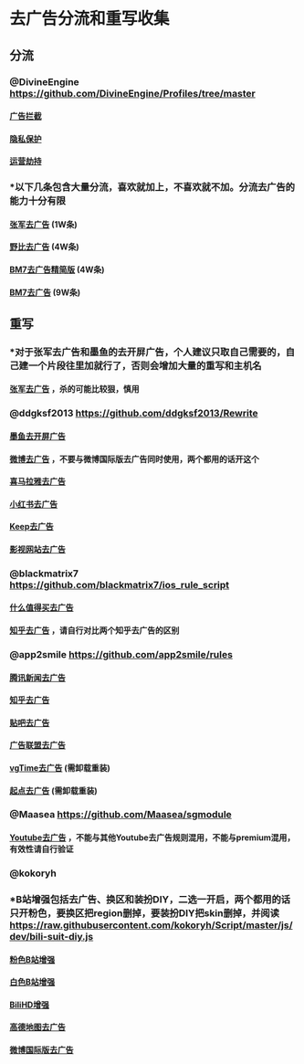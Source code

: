 # 去广告分流和重写收集
## 分流
### @DivineEngine https://github.com/DivineEngine/Profiles/tree/master
#### [广告拦截](https://api.boxjs.app/quanx/add-resource?remote-resource={"filter_remote":"https%3A%2F%2Fraw.githubusercontent.com%2FDivineEngine%2FProfiles%2Fmaster%2FSurge%2FRuleset%2FGuard%2FAdvertising.list%2C%20tag%3D%E5%B9%BF%E5%91%8A%E6%8B%A6%E6%88%AA%2C%20force-policy%3Dreject%2C%20update-interval%3D172800%2C%20opt-parser%3Dtrue%2C%20enabled%3Dtrue"})
#### [隐私保护](https://api.boxjs.app/quanx/add-resource?remote-resource={"filter_remote":"https%3A%2F%2Fraw.githubusercontent.com%2FDivineEngine%2FProfiles%2Fmaster%2FSurge%2FRuleset%2FGuard%2FPrivacy.list%2C%20tag%3D%E9%9A%90%E7%A7%81%E4%BF%9D%E6%8A%A4%2C%20force-policy%3Dreject%2C%20update-interval%3D172800%2C%20opt-parser%3Dtrue%2C%20enabled%3Dtrue"})
#### [运营劫持](https://api.boxjs.app/quanx/add-resource?remote-resource={"filter_remote":"https%3A%2F%2Fraw.githubusercontent.com%2FDivineEngine%2FProfiles%2Fmaster%2FSurge%2FRuleset%2FGuard%2FHijacking.list%2C%20tag%3D%E8%BF%90%E8%90%A5%E5%8A%AB%E6%8C%81%2C%20force-policy%3Dreject%2C%20update-interval%3D172800%2C%20opt-parser%3Dtrue%2C%20enabled%3Dtrue"})
### *以下几条包含大量分流，喜欢就加上，不喜欢就不加。分流去广告的能力十分有限
#### [张军去广告](https://api.boxjs.app/quanx/add-resource?remote-resource={"filter_remote":"https%3A%2F%2Fraw.githubusercontent.com%2Ffmz200%2Fwool_scripts%2Fmain%2FQuantumultX%2Ffilter%2Ffenliu.list%2C%20tag%3D%E5%BC%A0%E5%86%9B%E5%8E%BB%E5%B9%BF%E5%91%8A%2C%20force-policy%3Dreject%2C%20update-interval%3D172800%2C%20opt-parser%3Dfalse%2C%20enabled%3Dtrue"}) (1W条)
#### [野比去广告](https://api.boxjs.app/quanx/add-resource?remote-resource={"filter_remote":"https%3A%2F%2Fraw.githubusercontent.com%2FNobyDa%2FScript%2Fmaster%2FSurge%2FAdRule.list%2C%20tag%3D%E9%87%8E%E6%AF%94%E5%8E%BB%E5%B9%BF%E5%91%8A%2C%20force-policy%3Dreject%2C%20update-interval%3D172800%2C%20opt-parser%3Dtrue%2C%20enabled%3Dtrue"}) (4W条)
#### [BM7去广告精简版](https://api.boxjs.app/quanx/add-resource?remote-resource={"filter_remote":"https%3A%2F%2Fraw.githubusercontent.com%2Fblackmatrix7%2Fios_rule_script%2Fmaster%2Frule%2FQuantumultX%2FAdvertisingLite%2FAdvertisingLite.list%2C%20tag%3DBM7%E5%8E%BB%E5%B9%BF%E5%91%8A%2C%20force-policy%3Dreject%2C%20update-interval%3D172800%2C%20opt-parser%3Dfalse%2C%20enabled%3Dtrue"}) (4W条)
#### [BM7去广告](https://api.boxjs.app/quanx/add-resource?remote-resource={"filter_remote":"https%3A%2F%2Fraw.githubusercontent.com%2Fblackmatrix7%2Fios_rule_script%2Fmaster%2Frule%2FQuantumultX%2FAdvertisingLite%2FAdvertising.list%2C%20tag%3DBM7%E5%8E%BB%E5%B9%BF%E5%91%8A%2C%20force-policy%3Dreject%2C%20update-interval%3D172800%2C%20opt-parser%3Dfalse%2C%20enabled%3Dtrue"}) (9W条)
## 重写
### *对于张军去广告和墨鱼的去开屏广告，个人建议只取自己需要的，自己建一个片段往里加就行了，否则会增加大量的重写和主机名
#### [张军去广告](https://api.boxjs.app/quanx/add-resource?remote-resource={"rewrite_remote":"https%3A%2F%2Fraw.githubusercontent.com%2Ffmz200%2Fwool_scripts%2Fmain%2FQuantumultX%2Frewrite%2Fchongxie.txt%2C%20tag%3D%E5%BC%A0%E5%86%9B%E5%8E%BB%E5%B9%BF%E5%91%8A%2C%20update-interval%3D172800%2C%20opt-parser%3Dfalse%2C%20enabled%3Dtrue"}) ，杀的可能比较狠，慎用
### @ddgksf2013 https://github.com/ddgksf2013/Rewrite
#### [墨鱼去开屏广告](https://api.boxjs.app/quanx/add-resource?remote-resource={"rewrite_remote":"https%3A%2F%2Fraw.githubusercontent.com%2Fddgksf2013%2FRewrite%2Fmaster%2FAdBlock%2FStartUp.conf%2C%20tag%3D%E5%A2%A8%E9%B1%BC%E5%8E%BB%E5%BC%80%E5%B1%8F%E5%B9%BF%E5%91%8A%2C%20update-interval%3D172800%2C%20opt-parser%3Dfalse%2C%20enabled%3Dtrue"})
#### [微博去广告](https://api.boxjs.app/quanx/add-resource?remote-resource={"rewrite_remote":"https%3A%2F%2Fraw.githubusercontent.com%2Fddgksf2013%2FRewrite%2Fmaster%2FAdBlock%2FWeibo.conf%2C%20tag%3D%E5%BE%AE%E5%8D%9A%E5%8E%BB%E5%B9%BF%E5%91%8A%2C%20update-interval%3D172800%2C%20opt-parser%3Dfalse%2C%20enabled%3Dtrue"}) ，不要与微博国际版去广告同时使用，两个都用的话开这个
#### [喜马拉雅去广告](https://api.boxjs.app/quanx/add-resource?remote-resource={"rewrite_remote":"https%3A%2F%2Fraw.githubusercontent.com%2Fddgksf2013%2FRewrite%2Fmaster%2FAdBlock%2FXimalaya.conf%2C%20tag%3D%E5%96%9C%E9%A9%AC%E6%8B%89%E9%9B%85%E5%8E%BB%E5%B9%BF%E5%91%8A%2C%20update-interval%3D172800%2C%20opt-parser%3Dfalse%2C%20enabled%3Dtrue"})
#### [小红书去广告](https://api.boxjs.app/quanx/add-resource?remote-resource={"rewrite_remote":"https%3A%2F%2Fraw.githubusercontent.com%2Fddgksf2013%2FRewrite%2Fmaster%2FAdBlock%2FXiaoHongShu.conf%2C%20tag%3D%E5%B0%8F%E7%BA%A2%E4%B9%A6%E5%8E%BB%E5%B9%BF%E5%91%8A%2C%20update-interval%3D172800%2C%20opt-parser%3Dfalse%2C%20enabled%3Dtrue"})
#### [Keep去广告](https://api.boxjs.app/quanx/add-resource?remote-resource={"rewrite_remote":"https%3A%2F%2Fraw.githubusercontent.com%2Fddgksf2013%2FRewrite%2Fmaster%2FAdBlock%2FKeepStyle.conf%2C%20tag%3DKeep%E5%8E%BB%E5%B9%BF%E5%91%8A%2C%20update-interval%3D172800%2C%20opt-parser%3Dfalse%2C%20enabled%3Dtrue"})
#### [影视网站去广告](https://api.boxjs.app/quanx/add-resource?remote-resource={"rewrite_remote":"https%3A%2F%2Fraw.githubusercontent.com%2Fddgksf2013%2FRewrite%2Fmaster%2FHtml%2FWebAdBlock.conf%2C%20tag%3D%E5%BD%B1%E8%A7%86%E7%BD%91%E7%AB%99%E5%8E%BB%E5%B9%BF%E5%91%8A%2C%20update-interval%3D172800%2C%20opt-parser%3Dfalse%2C%20enabled%3Dtrue"})
### @blackmatrix7 https://github.com/blackmatrix7/ios_rule_script
#### [什么值得买去广告](https://api.boxjs.app/quanx/add-resource?remote-resource={"rewrite_remote":"https%3A%2F%2Fraw.githubusercontent.com%2Fblackmatrix7%2Fios_rule_script%2Fmaster%2Fscript%2Fsmzdm%2Fsmzdm_remove_ads.qxrewrite%2C%20tag%3D%E4%BB%80%E4%B9%88%E5%80%BC%E5%BE%97%E4%B9%B0%E5%8E%BB%E5%B9%BF%E5%91%8A%2C%20update-interval%3D172800%2C%20opt-parser%3Dfalse%2C%20enabled%3Dtrue"})
#### [知乎去广告](https://api.boxjs.app/quanx/add-resource?remote-resource={"rewrite_remote":"https%3A%2F%2Fraw.githubusercontent.com%2Fblackmatrix7%2Fios_rule_script%2Fmaster%2Fscript%2Fzhihu%2Fzhihu_plus.qxrewrite%2C%20tag%3D%E7%9F%A5%E4%B9%8E%E5%8E%BB%E5%B9%BF%E5%91%8A%2C%20update-interval%3D172800%2C%20opt-parser%3Dfalse%2C%20enabled%3Dtrue"}) ，请自行对比两个知乎去广告的区别
### @app2smile https://github.com/app2smile/rules
#### [腾讯新闻去广告](https://api.boxjs.app/quanx/add-resource?remote-resource={"rewrite_remote":"https%3A%2F%2Fraw.githubusercontent.com%2Fapp2smile%2Frules%2Fmaster%2Fmodule%2Fqqnews.conf%2C%20tag%3D%E8%85%BE%E8%AE%AF%E6%96%B0%E9%97%BB%E5%8E%BB%E5%B9%BF%E5%91%8A%2C%20update-interval%3D172800%2C%20opt-parser%3Dfalse%2C%20enabled%3Dtrue"})
#### [知乎去广告](https://api.boxjs.app/quanx/add-resource?remote-resource={"rewrite_remote":"https%3A%2F%2Fraw.githubusercontent.com%2Fapp2smile%2Frules%2Fmaster%2Fmodule%2Fzhihu.conf%2C%20tag%3D%E7%9F%A5%E4%B9%8E%E5%8E%BB%E5%B9%BF%E5%91%8A%2C%20update-interval%3D172800%2C%20opt-parser%3Dfalse%2C%20enabled%3Dtrue"})
#### [贴吧去广告](https://api.boxjs.app/quanx/add-resource?remote-resource={"rewrite_remote":"https%3A%2F%2Fraw.githubusercontent.com%2Fapp2smile%2Frules%2Fmaster%2Fmodule%2Ftieba-qx.conf%2C%20tag%3D%E8%B4%B4%E5%90%A7%E5%8E%BB%E5%B9%BF%E5%91%8A%2C%20update-interval%3D172800%2C%20opt-parser%3Dfalse%2C%20enabled%3Dtrue"})
#### [广告联盟去广告](https://api.boxjs.app/quanx/add-resource?remote-resource={"rewrite_remote":"https%3A%2F%2Fraw.githubusercontent.com%2Fapp2smile%2Frules%2Fmaster%2Fmodule%2Fadsense.conf%2C%20tag%3D%E5%B9%BF%E5%91%8A%E8%81%94%E7%9B%9F%E5%8E%BB%E5%B9%BF%E5%91%8A%2C%20update-interval%3D172800%2C%20opt-parser%3Dfalse%2C%20enabled%3Dtrue"})
#### [vgTime去广告](https://api.boxjs.app/quanx/add-resource?remote-resource={"rewrite_remote":"https%3A%2F%2Fraw.githubusercontent.com%2Fapp2smile%2Frules%2Fmaster%2Fmodule%2Fvgtime.conf%2C%20tag%3DvgTime%E5%8E%BB%E5%B9%BF%E5%91%8A%2C%20update-interval%3D172800%2C%20opt-parser%3Dfalse%2C%20enabled%3Dtrue"}) (需卸载重装)
#### [起点去广告](https://api.boxjs.app/quanx/add-resource?remote-resource={"rewrite_remote":"https%3A%2F%2Fraw.githubusercontent.com%2Fapp2smile%2Frules%2Fmaster%2Fmodule%2Fqidian.conf%2C%20tag%3D%E8%B5%B7%E7%82%B9%E5%8E%BB%E5%B9%BF%E5%91%8A%2C%20update-interval%3D172800%2C%20opt-parser%3Dfalse%2C%20enabled%3Dtrue"}) (需卸载重装)
### @Maasea https://github.com/Maasea/sgmodule
#### [Youtube去广告](https://api.boxjs.app/quanx/add-resource?remote-resource={"rewrite_remote":"https%3A%2F%2Fraw.githubusercontent.com%2Fkokoryh%2FScript%2Fmaster%2FSurge%2Fmodule%2Fyoutube.sgmodule%2C%20tag%3DYoutube%E5%8E%BB%E5%B9%BF%E5%91%8A%2C%20update-interval%3D172800%2C%20opt-parser%3Dtrue%2C%20enabled%3Dtrue"}) ，不能与其他Youtube去广告规则混用，不能与premium混用，有效性请自行验证
### @kokoryh
### *B站增强包括去广告、换区和装扮DIY，二选一开启，两个都用的话只开粉色，要换区把region删掉，要装扮DIY把skin删掉，并阅读 https://raw.githubusercontent.com/kokoryh/Script/master/js/dev/bili-suit-diy.js
#### [粉色B站增强](https://api.boxjs.app/quanx/add-resource?remote-resource={"rewrite_remote":"https%3A%2F%2Fraw.githubusercontent.com%2Fkokoryh%2FScript%2Fmaster%2FSurge%2Fmodule%2Fbilibili.sgmodule%23ntf%3D0%26out%3Dregion%2Bskin%2C%20tag%3D%E7%B2%89%E8%89%B2B%E7%AB%99%E5%A2%9E%E5%BC%BA%2C%20update-interval%3D172800%2C%20opt-parser%3Dtrue%2C%20enabled%3Dtrue"})
#### [白色B站增强](https://api.boxjs.app/quanx/add-resource?remote-resource={"rewrite_remote":"https%3A%2F%2Fraw.githubusercontent.com%2Fkokoryh%2FScript%2Fmaster%2FSurge%2Fmodule%2Fbilibili_white.sgmodule%23ntf%3D0%26out%3Dregion%2Bskin%2C%20tag%3D%E7%99%BD%E8%89%B2B%E7%AB%99%E5%A2%9E%E5%BC%BA%2C%20update-interval%3D172800%2C%20opt-parser%3Dtrue%2C%20enabled%3Dtrue"})
#### [BiliHD增强](https://api.boxjs.app/quanx/add-resource?remote-resource={"rewrite_remote":"https%3A%2F%2Fraw.githubusercontent.com%2Fkokoryh%2FScript%2Fmaster%2FSurge%2Fmodule%2Fbilibili_hd.sgmodule%23ntf%3D0%26out%3Dregion%2C%20tag%3DBiliHD%E5%A2%9E%E5%BC%BA%2C%20update-interval%3D172800%2C%20opt-parser%3Dtrue%2C%20enabled%3Dtrue"})
#### [高德地图去广告](https://api.boxjs.app/quanx/add-resource?remote-resource={"rewrite_remote":"https%3A%2F%2Fraw.githubusercontent.com%2Fkokoryh%2FScript%2Fmaster%2FSurge%2Fmodule%2Famap.sgmodule%23ntf%3D0%26out%3Damdc%2C%20tag%3D%E9%AB%98%E5%BE%B7%E5%9C%B0%E5%9B%BE%E5%8E%BB%E5%B9%BF%E5%91%8A%2C%20update-interval%3D172800%2C%20opt-parser%3Dtrue%2C%20enabled%3Dtrue"})
#### [微博国际版去广告](https://api.boxjs.app/quanx/add-resource?remote-resource={"rewrite_remote":"https%3A%2F%2Fraw.githubusercontent.com%2Fkokoryh%2FScript%2Fmaster%2FSurge%2Fmodule%2Fweibo_intl.sgmodule%2C%20tag%3D%E5%BE%AE%E5%8D%9A%E5%9B%BD%E9%99%85%E7%89%88%E5%8E%BB%E5%B9%BF%E5%91%8A%2C%20update-interval%3D172800%2C%20opt-parser%3Dtrue%2C%20enabled%3Dtrue"})
